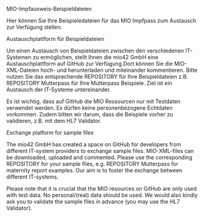 MIO-Impfausweis-Beispieldateien

Hier können Sie Ihre Beispieledateien für das MIO Impfpass zum Austausch zur Verfügung stellen.

Austauschplattform für Beispieldateien

Um einen Austausch von Beispieldateien zwischen den verschiedenen IT-Systemen zu ermöglichen, stellt Ihnen die mio42 GmbH eine Austauschplattform auf GitHub zur Verfügung.Dort können Sie die MIO-XML-Dateien hoch- und herunterladen und miteinander kommentieren. Bitte nutzen Sie das entsprechende REPOSITORY für Ihre Beispieldateien z.B. REPOSITORY Mutterpass für Ihre Mutterpass Beispiele. Ziel ist ein Austausch der IT-Systeme untereinander.

Es ist wichtig, dass auf GitHub die MIO Ressourcen nur mit Testdaten verwendet werden. Es dürfen keine personenbezogene Echtdaten vorkommen. Zudem bitten wir darum, dass die Beispiele vorher zu validieren, z.B. mit dem HL7 Validator.

Exchange platform for sample files

The mio42 GmbH has created a space on GitHub for developers from different IT-system providers to exchange sample files. MIO-XML-files can be downloaded, uploaded and commented. Please use the corresponding REPOSITORY for your sample files, e.g. REPOSITORY Mutterpass for maternity report examples. Our aim is to foster the exchange between different IT-systems.

Please note that it is crucial that the MIO resources on GitHub are only used with test data. No personal/(real) data should be used. We would also kindly ask you to validate the sample files in advance (you may use the HL7 Validator).
